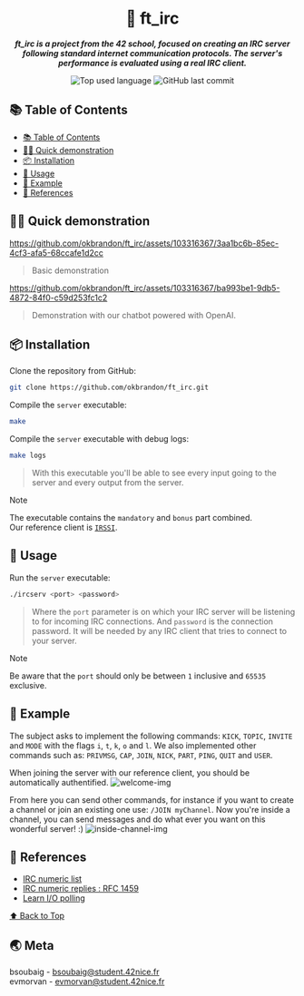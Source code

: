 <h1 align="center">💬 ft_irc</h1>

<p align="center">
	<b><i>ft_irc is a project from the 42 school, focused on creating an IRC server following standard internet communication protocols. The server's performance is evaluated using a real IRC client.</i></b><br>
</p>

<p align="center">
	<img alt="Top used language" src="https://img.shields.io/github/languages/top/okbrandon/ft_irc?color=success"/>
	<img alt="GitHub last commit" src="https://img.shields.io/github/last-commit/okbrandon/ft_irc"/>
</p>

## 📚 Table of Contents

- [📚 Table of Contents](#-table-of-contents)
- [👨‍🏫 Quick demonstration](#-quick-demonstration)
- [📦 Installation](#-installation)
- [📝 Usage](#-usage)
- [📝 Example](#-example)
- [📎 References](#-references)

## 👨‍🏫 Quick demonstration

https://github.com/okbrandon/ft_irc/assets/103316367/3aa1bc6b-85ec-4cf3-afa5-68ccafe1d2cc
> Basic demonstration

https://github.com/okbrandon/ft_irc/assets/103316367/ba993be1-9db5-4872-84f0-c59d253fc1c2
> Demonstration with our chatbot powered with OpenAI.

## 📦 Installation

Clone the repository from GitHub:
```sh
git clone https://github.com/okbrandon/ft_irc.git
```

Compile the `server` executable:
```sh
make
```

Compile the `server` executable with debug logs:
```sh
make logs
```
> With this executable you'll be able to see every input going to the server and every output from the server.

> [!NOTE]
> The executable contains the `mandatory` and `bonus` part combined. <br />
> Our reference client is [`IRSSI`](https://irssi.org/).

## 📝 Usage

Run the `server` executable:
```sh
./ircserv <port> <password>
```
> Where the `port` parameter is on which your IRC server will be listening to for incoming IRC connections.
> And `password` is the connection password. It will be needed by any IRC client that tries to connect to your server.

> [!NOTE]
> Be aware that the `port` should only be between `1` inclusive and `65535` exclusive.

## 📝 Example

The subject asks to implement the following commands: `KICK`, `TOPIC`, `INVITE` and `MODE` with the flags `i`, `t`, `k`, `o` and `l`.
We also implemented other commands such as: `PRIVMSG`, `CAP`, `JOIN`, `NICK`, `PART`, `PING`, `QUIT` and `USER`.

When joining the server with our reference client, you should be automatically authentified.
![welcome-img](https://github.com/okbrandon/ft_irc/assets/103316367/de4f4611-b286-45e2-b866-c8d5759dd31d)

From here you can send other commands, for instance if you want to create a channel or join an existing one use: `/JOIN myChannel`. Now you're inside a channel, you can send messages and do what ever you want on this wonderful server! :)
![inside-channel-img](https://github.com/okbrandon/ft_irc/assets/103316367/3052c1d7-8ae3-41f2-8ecc-32843c249cdd)

## 📎 References

- [IRC numeric list](https://www.alien.net.au/irc/irc2numerics.html)
- [IRC numeric replies : RFC 1459](http://www.iprelax.fr/irc/irc_rfcus6.php)
- [Learn I/O polling](https://github.com/pniewiejski/learn-io-polling)

[⬆ Back to Top](#-table-of-contents)

## 🌏 Meta

bsoubaig - bsoubaig@student.42nice.fr <br />
evmorvan - evmorvan@student.42nice.fr
